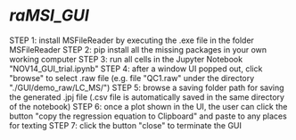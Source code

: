 # _raMSI_GUI_
STEP 1: install MSFileReader by executing the .exe file in the folder MSFileReader
STEP 2: pip install all the missing packages in your own working computer
STEP 3: run all cells in the Jupyter Notebook "NOV14_GUI_trial.ipynb"
STEP 4: after a window UI popped out, click "browse" to select .raw file (e.g. file "QC1.raw" under the directory "./GUI/demo_raw/LC_MS/")
STEP 5: browse a saving folder path for saving the generated .jpj file 
    (.csv file is automatically saved in the same directory of the notebook)
STEP 6: once a plot shown in the UI, the user can click the button "copy the regression equation to Clipboard" and paste to any places for texting
STEP 7: click the button "close" to terminate the GUI